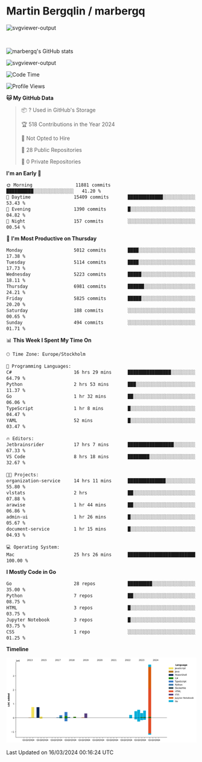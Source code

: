 # Martin Bergqlin / marbergq

![svgviewer-output](https://user-images.githubusercontent.com/2405410/206014777-22d41ecb-c24f-421d-b7d9-bba2cb5bb0de.svg)

<br>

<!--- [![Martin's Week](https://github-readme-stats.vercel.app/api/wakatime?username=marbergq&theme=dark)](https://github.com/anuraghazra/github-readme-stats) -->

![marbergq's GitHub stats](https://github-readme-stats.vercel.app/api?username=marbergq&count_private=true&show_icons=true)

![svgviewer-output](https://wakatime.com/badge/user/3f0a2069-6683-4e19-9a4a-7d21ea815067.svg)

<!--START_SECTION:waka-->
![Code Time](http://img.shields.io/badge/Code%20Time-3%2C834%20hrs%208%20mins-blue)

![Profile Views](http://img.shields.io/badge/Profile%20Views-3-blue)

**🐱 My GitHub Data** 

> 📦 ? Used in GitHub's Storage 
 > 
> 🏆 518 Contributions in the Year 2024
 > 
> 🚫 Not Opted to Hire
 > 
> 📜 28 Public Repositories 
 > 
> 🔑 0 Private Repositories 
 > 
**I'm an Early 🐤** 

```text
🌞 Morning                11881 commits       ██████████░░░░░░░░░░░░░░░   41.20 % 
🌆 Daytime                15409 commits       █████████████░░░░░░░░░░░░   53.43 % 
🌃 Evening                1390 commits        █░░░░░░░░░░░░░░░░░░░░░░░░   04.82 % 
🌙 Night                  157 commits         ░░░░░░░░░░░░░░░░░░░░░░░░░   00.54 % 
```
📅 **I'm Most Productive on Thursday** 

```text
Monday                   5012 commits        ████░░░░░░░░░░░░░░░░░░░░░   17.38 % 
Tuesday                  5114 commits        ████░░░░░░░░░░░░░░░░░░░░░   17.73 % 
Wednesday                5223 commits        █████░░░░░░░░░░░░░░░░░░░░   18.11 % 
Thursday                 6981 commits        ██████░░░░░░░░░░░░░░░░░░░   24.21 % 
Friday                   5825 commits        █████░░░░░░░░░░░░░░░░░░░░   20.20 % 
Saturday                 188 commits         ░░░░░░░░░░░░░░░░░░░░░░░░░   00.65 % 
Sunday                   494 commits         ░░░░░░░░░░░░░░░░░░░░░░░░░   01.71 % 
```


📊 **This Week I Spent My Time On** 

```text
🕑︎ Time Zone: Europe/Stockholm

💬 Programming Languages: 
C#                       16 hrs 29 mins      ████████████████░░░░░░░░░   64.79 % 
Python                   2 hrs 53 mins       ███░░░░░░░░░░░░░░░░░░░░░░   11.37 % 
Go                       1 hr 32 mins        ██░░░░░░░░░░░░░░░░░░░░░░░   06.06 % 
TypeScript               1 hr 8 mins         █░░░░░░░░░░░░░░░░░░░░░░░░   04.47 % 
YAML                     52 mins             █░░░░░░░░░░░░░░░░░░░░░░░░   03.47 % 

🔥 Editors: 
Jetbrainsrider           17 hrs 7 mins       █████████████████░░░░░░░░   67.33 % 
VS Code                  8 hrs 18 mins       ████████░░░░░░░░░░░░░░░░░   32.67 % 

🐱‍💻 Projects: 
organization-service     14 hrs 11 mins      ██████████████░░░░░░░░░░░   55.80 % 
vlstats                  2 hrs               ██░░░░░░░░░░░░░░░░░░░░░░░   07.88 % 
arawise                  1 hr 44 mins        ██░░░░░░░░░░░░░░░░░░░░░░░   06.86 % 
admin-ui                 1 hr 26 mins        █░░░░░░░░░░░░░░░░░░░░░░░░   05.67 % 
document-service         1 hr 15 mins        █░░░░░░░░░░░░░░░░░░░░░░░░   04.93 % 

💻 Operating System: 
Mac                      25 hrs 26 mins      █████████████████████████   100.00 % 
```

**I Mostly Code in Go** 

```text
Go                       28 repos            █████████░░░░░░░░░░░░░░░░   35.00 % 
Python                   7 repos             ██░░░░░░░░░░░░░░░░░░░░░░░   08.75 % 
HTML                     3 repos             █░░░░░░░░░░░░░░░░░░░░░░░░   03.75 % 
Jupyter Notebook         3 repos             █░░░░░░░░░░░░░░░░░░░░░░░░   03.75 % 
CSS                      1 repo              ░░░░░░░░░░░░░░░░░░░░░░░░░   01.25 % 
```



**Timeline**

![Lines of Code chart](https://raw.githubusercontent.com/marbergq/marbergq/main/assets/bar_graph.png)


 Last Updated on 16/03/2024 00:16:24 UTC
<!--END_SECTION:waka-->
